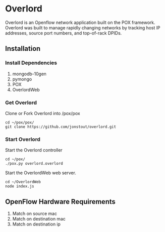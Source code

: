 # Overlord
Overlord is an Openflow network application built on the POX framework. Overlord was built to manage rapidly changing networks by tracking host IP addresses, source port numbers, and top-of-rack DPIDs.

## Installation

### Install Dependencies
1. mongodb-10gen
2. pymongo
3. POX
4. OverlordWeb

### Get Overlord
Clone or Fork Overlord into /pox/pox
```
cd ~/pox/pox/
git clone https://github.com/jonstout/overlord.git
```

### Start Overlord
Start the Overlord controller

```
cd ~/pox/
./pox.py overlord.overlord
```

Start the OverlordWeb web server.

```
cd ~/OverlordWeb
node index.js
```

## OpenFlow Hardware Requirements
1. Match on source mac
2. Match on destination mac
3. Match on destination ip
